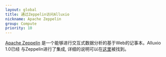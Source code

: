 ```yaml
---
layout: global
title: 通过Zeppelin访问Alluxio
nickname: Apache Zeppelin
group: Compute
priority: 10
---
```


[Apache Zeppelin](http://zeppelin.apache.org/) 是一个能够进行交互式数据分析的基于Web的记事本。Alluxio 1.0已经
与Zeppelin进行了集成,
详细的说明可以在[这里](https://zeppelin.apache.org/docs/latest/interpreter/alluxio.html)被找到。
